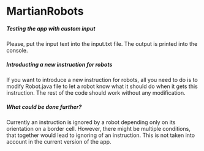 # MartianRobots

##### Testing the app with custom input
Please, put the input text into the input.txt file. The output is printed into the console.

##### Introducting a new instruction for robots
If you want to introduce a new instruction for robots, all you need to do is to modify Robot.java file to let a robot 
know what it should do when it gets this instruction. The rest of the code should work without any modification.

##### What could be done further?
Currently an instruction is ignored by a robot depending only on its orientation on a border cell. However, there might 
be multiple conditions, that together would lead to ignoring of an instruction. This is not taken into account in the 
current version of the app.